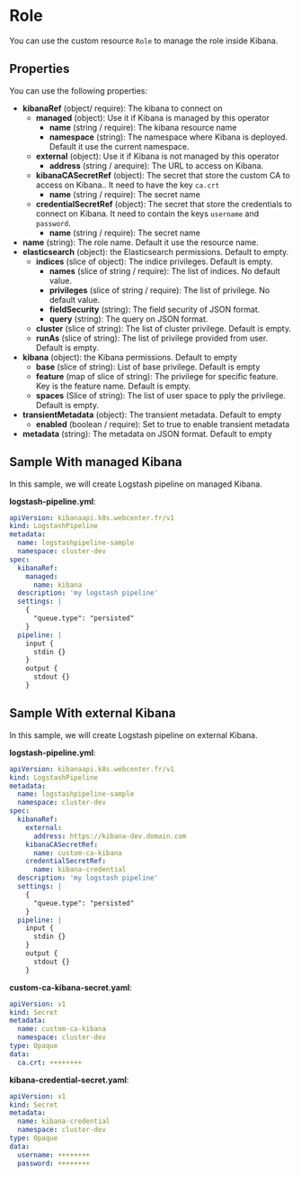# Role

You can use the custom resource `Role` to manage the role inside Kibana.

## Properties

You can use the following properties:
  - **kibanaRef** (object/ require): The kibana to connect on
    - **managed** (object): Use it if Kibana is managed by this operator
      - **name** (string / require): The kibana resource name
      - **namespace** (string): The namespace where Kibana is deployed. Default it use the current namespace.
    - **external** (object): Use it if Kibana is not managed by this operator
      - **address** (string / arequire): The URL to access on Kibana.
    - **kibanaCASecretRef** (object): The secret that store the custom CA to access on Kibana.. It need to have the key `ca.crt`
      - **name** (string / require): The secret name
    - **credentialSecretRef** (object): The secret that store the credentials to connect on Kibana. It need to contain the keys `username` and `password`.
      - **name** (string / require): The secret name
  - **name** (string): The role name. Default it use the resource name.
  - **elasticsearch** (object): the Elasticsearch permissions. Default to empty.
    - **indices** (slice of object): The indice privileges. Default is empty.
      - **names** (slice of string / require): The list of indices. No default value.
      - **privileges** (slice of string / require): The list of privilege. No default value.
      - **fieldSecurity** (string): The field security of JSON format.
      - **query** (string): The query on JSON format.
    - **cluster** (slice of string): The list of cluster privilege. Default is empty.
    - **runAs** (slice of string): The list of privilege provided from user. Default is empty.
  - **kibana** (object): the Kibana permissions. Default to empty
    - **base** (slice of string): List of base privilege. Default is empty
    - **feature** (map of slice of string): The privilege for specific feature. Key is the feature name. Default is empty.
    - **spaces** (Slice of string): The list of user space to pply the privilege. Default is empty.
  - **transientMetadata** (object): The transient metadata. Default to empty
    - **enabled** (boolean /  require): Set to true to enable transient metadata
  - **metadata** (string): The metadata on JSON format. Default to empty

## Sample With managed Kibana

In this sample, we will create Logstash pipeline on managed Kibana.

**logstash-pipeline.yml**:
```yaml
apiVersion: kibanaapi.k8s.webcenter.fr/v1
kind: LogstashPipeline
metadata:
  name: logstashpipeline-sample
  namespace: cluster-dev
spec:
  kibanaRef:
    managed:
      name: kibana
  description: 'my logstash pipeline'
  settings: |
    {
      "queue.type": "persisted"
    }
  pipeline: |
    input { 
      stdin {} 
    } 
    output { 
      stdout {} 
    }
```

## Sample With external Kibana

In this sample, we will create Logstash pipeline on external Kibana.

**logstash-pipeline.yml**:
```yaml
apiVersion: kibanaapi.k8s.webcenter.fr/v1
kind: LogstashPipeline
metadata:
  name: logstashpipeline-sample
  namespace: cluster-dev
spec:
  kibanaRef:
    external:
      address: https://kibana-dev.domain.com
    kibanaCASecretRef:
      name: custom-ca-kibana
    credentialSecretRef:
      name: kibana-credential
  description: 'my logstash pipeline'
  settings: |
    {
      "queue.type": "persisted"
    }
  pipeline: |
    input { 
      stdin {} 
    } 
    output { 
      stdout {} 
    }
```

**custom-ca-kibana-secret.yaml**:
```yaml
apiVersion: v1
kind: Secret
metadata:
  name: custom-ca-kibana
  namespace: cluster-dev
type: Opaque
data:
  ca.crt: ++++++++
```

**kibana-credential-secret.yaml**:
```yaml
apiVersion: v1
kind: Secret
metadata:
  name: kibana-credential
  namespace: cluster-dev
type: Opaque
data:
  username: ++++++++
  password: ++++++++
```